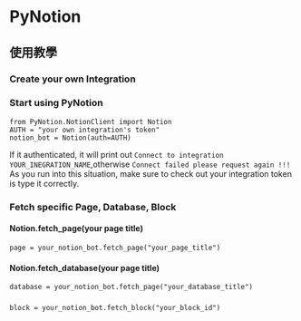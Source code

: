 # PyNotion

## 使用教學

### Create your own Integration

### Start using PyNotion
```python3
from PyNotion.NotionClient import Notion
AUTH = "your own integration's token"
notion_bot = Notion(auth=AUTH)
```
If it authenticated, it will print out `Connect to integration YOUR_INEGRATION_NAME`,otherwise `Connect failed please request again !!!`
As you run into this situation, make sure to check out your integration token is type it correctly.

### Fetch specific Page, Database, Block
#### Notion.fetch_page(your page title)

```python3
page = your_notion_bot.fetch_page("your_page_title")
```
#### Notion.fetch_database(your page title)
```python3
database = your_notion_bot.fetch_page("your_database_title")
```
###
```python3
block = your_notion_bot.fetch_block("your_block_id")
```


